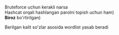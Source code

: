 Bruteforce uchun kerakli narsa<br>
Hashcat orqali hashlangan parolni topish uchun ham)<br>
<strong>Biroz</strong> bo'rtirilgan)
<p>Berilgan kalit so'zlar asosida wordlist yasab beradi</p>
